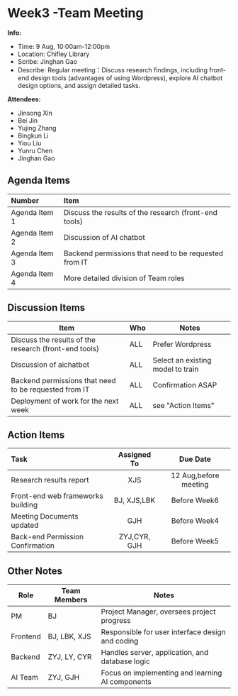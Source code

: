 # Week3 -Team Meeting
**Info:**
- Time: 9 Aug, 10:00am-12:00pm
- Location: Chifley Library
- Scribe: Jinghan Gao
- Describe: Regular meeting：Discuss research findings, including front-end design tools (advantages of using Wordpress), explore AI chatbot design options, and assign detailed tasks.

**Attendees:**
- Jinsong Xin
- Bei Jin
- Yujing Zhang
- Bingkun Li
- Yiou Liu
- Yunru Chen
- Jinghan Gao


## Agenda Items
| Number        | Item                                                  |
|:--------------|:------------------------------------------------------|
| Agenda Item 1 | Discuss the results of the research (front-end tools) |
| Agenda Item 2 | Discussion of AI chatbot                              |
| Agenda Item 3 | Backend permissions that need to be requested from IT |
| Agenda Item 4 | More detailed division of Team roles                  |


## Discussion Items
| Item                                                 | Who | Notes                            |
|------------------------------------------------------|-----|----------------------------------|
| Discuss the results of the research (front-end tools)| ALL | Prefer Wordpress                 |
| Discussion of aichatbot                              | ALL | Select an existing model to train|
| Backend permissions that need to be requested from IT| ALL | Confirmation ASAP                |
| Deployment of work for the next week                 | ALL | see "Action Items"               |


## Action Items

| Task                                             |    Assigned To     |Due Date                |
|:-------------------------------------------------|:------------------:|:----------------------:|
| Research results report                          |        XJS         | 12 Aug,before meeting  |
| Front-end web frameworks building                |    BJ, XJS,LBK     | Before Week6           |
| Meeting Documents updated                        |        GJH         | Before Week4           |
| Back-end Permission Confirmation                 |    ZYJ,CYR, GJH    | Before Week5           |

## Other Notes
| Role      | Team Members     | Notes                                            |
|-----------|------------------|--------------------------------------------------|
| PM        | BJ               | Project Manager, oversees project progress       |
| Frontend  | BJ, LBK, XJS     | Responsible for user interface design and coding |
| Backend   | ZYJ, LY, CYR     | Handles server, application, and database logic  |
| AI Team   | ZYJ, GJH         | Focus on implementing and learning AI components |
